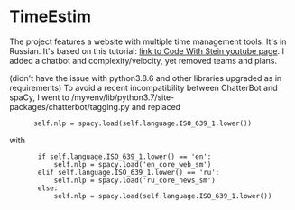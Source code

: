 # TimeEstim
The project features a website with multiple time management tools. It's in Russian. It's based on this tutorial: [link to Code With Stein youtube page](https://youtu.be/Sdbh1uHwcrw). I added a chatbot and complexity/velocity, yet removed teams and plans. 

(didn't have the issue with python3.8.6 and other libraries upgraded as in requirements) To avoid a recent incompatibility between ChatterBot and spaCy, I went to /myvenv/lib/python3.7/site-packages/chatterbot/tagging.py
and replaced 
```
      self.nlp = spacy.load(self.language.ISO_639_1.lower())
```
with
```
       if self.language.ISO_639_1.lower() == 'en':
           self.nlp = spacy.load('en_core_web_sm')
       elif self.language.ISO_639_1.lower() == 'ru':
           self.nlp = spacy.load('ru_core_news_sm')
       else:
           self.nlp = spacy.load(self.language.ISO_639_1.lower())
```
